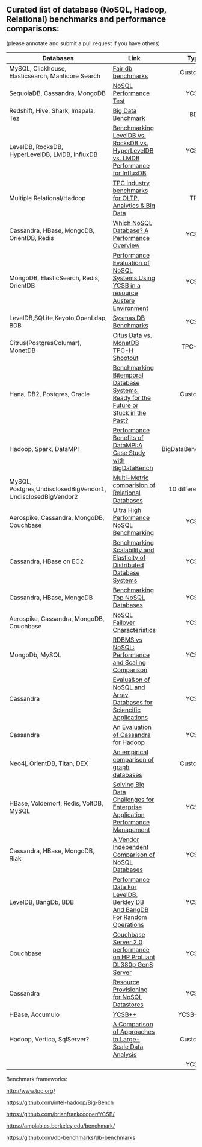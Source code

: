 ## Curated list of database (NoSQL, Hadoop, Relational) benchmarks and performance comparisons:
(please annotate and submit a pull request if you have others)

| Databases | Link | Type | Independent | Date |
| -------------     | ------ | ---------:| -----------:| ---- |
|MySQL, Clickhouse, Elasticsearch, Manticore Search|[Fair db benchmarks](https://db-benchmarks.com/)|Custom|Y|2022|
|SequoiaDB, Cassandra, MongoDB|[NoSQL Performance Test](http://www.msrg.org/publications/pdf_files/2014/NoSQLBenchmark-NoSQL_Performance_Test_-_In-Me.pdf)|YCSB|Y|2014|
|Redshift, Hive, Shark, Imapala, Tez|[Big Data Benchmark](https://amplab.cs.berkeley.edu/benchmark/)|BDB|Y|2014|
|LevelDB, RocksDB, HyperLevelDB, LMDB, InfluxDB|[Benchmarking LevelDB vs. RocksDB vs. HyperLevelDB vs. LMDB Performance for InfluxDB](http://influxdb.com/blog/2014/06/20/leveldb_vs_rocksdb_vs_hyperleveldb_vs_lmdb_performance.html)|YCSB|N|2014|
|Multiple Relational/Hadoop|[TPC industry benchmarks for OLTP, Analytics & Big Data](http://www.tpc.org/)|TPC|Y|Ongoing|
|Cassandra, HBase, MongoDB, OrientDB, Redis|[Which NoSQL Database? A Performance Overview](http://www.ronpub.com/publications/OJDB-v1i2n02_Abramova.pdf)|YCSB|Y|2014|
|MongoDB, ElasticSearch, Redis, OrientDB|[Performance Evaluation of NoSQL Systems Using YCSB in a resource Austere Environment](http://research.ijais.org/volume7/number8/ijais14-451229.pdf)|YCSB|Y|2014|
|LevelDB,SQLite,Keyoto,OpenLdap, BDB|[Sysmas DB Benchmarks](http://symas.com/mdb/microbench/)|YCSB |N|2014|
|Citrus(PostgresColumar), MonetDB|[Citus Data vs. MonetDB TPC-H Shootout](https://www.monetdb.org/content/citusdb-postgresql-column-store-vs-monetdb-tpc-h-shootout)|TPC-H |N|2014|
|Hana, DB2, Postgres, Oracle|[Benchmarking Bitemporal Database Systems: Ready for the Future or Stuck in the Past?](https://websci.informatik.uni-freiburg.de/publications/EDBT2014-Benchmarking-Bitemporal-Database-Systems.pdf)|Custom|Y|2014|
|Hadoop, Spark, DataMPI|[Performance Benefits of DataMPI:A Case Study with BigDataBench](http://arxiv.org/pdf/1403.3480.pdf)|BigDataBench|N|2014|
|MySQL, Postgres,UndisclosedBigVendor1, UndisclosedBigVendor2|[Multi-Metric comparision of Relational Databases](http://oltpbenchmark.com/wiki/index.php?title=Experiments)|10 different |Y|2014|
| Aerospike, Cassandra, MongoDB, Couchbase |[Ultra High Performance NoSQL Benchmarking](http://www.aerospike.com/wp-content/uploads/2013/01/Ultra-High-Performance-NoSQL-Benchmarking.pdf)|YCSB|N|2013|
|Cassandra, HBase on EC2|[Benchmarking Scalability and Elasticity of Distributed Database Systems](http://www.vldb.org/pvldb/vol7/p1219-klems.pdf)|YCSB|Y|2013|
| Cassandra, HBase, MongoDB|[Benchmarking Top NoSQL Databases](https://www.datastax.com/wp-content/uploads/2013/02/WP-Benchmarking-Top-NoSQL-Databases.pdf)|YCSB|N|2013|
|Aerospike, Cassandra, MongoDB, Couchbase | [NoSQL Failover Characteristics](http://www.benstopford.com/wp-content/uploads/2014/03/NoSQL-Failover.pdf)      |   YCSB |N | 2013|
|MongoDb, MySQL|[RDBMS vs NoSQL: Performance and Scaling Comparison](http://www.epcc.ed.ac.uk/sites/default/files/Dissertations/2012-2013/RDBMS%20vs%20NoSQL%20-%20Performance%20and%20Scaling%20Comparison.pdf)|YCSB |Y|2013
|Cassandra|[Evalua&on	of NoSQL and	Array Databases	for	Sciencific Applications](http://datasys.cs.iit.edu/events/DataCloud2013/Lavanya_NoSQL.pdf)|YCSB |Y|2013|
|Cassandra|[An Evaluation of Cassandra for Hadoop](http://www.cs.binghamton.edu/~mgovinda/papers/dede-ieee-cloud-13.pdf)|YCSB |Y|2013|
|Neo4j, OrientDB, Titan, DEX|[An empirical comparison of graph databases](http://euranova.eu/upl_docs/publications/an-empirical-comparison-of-graph-databases.pdf)|Custom|Y|2013|
| HBase, Voldemort, Redis, VoltDB, MySQL | [Solving Big Data Challenges for Enterprise Application Performance Management](http://vldb.org/pvldb/vol5/p1724_tilmannrabl_vldb2012.pdf)      |    YCSB |Y | 2012|
|Cassandra, HBase, MongoDB, Riak| [A Vendor Independent Comparison of NoSQL Databases](https://s3-eu-west-1.amazonaws.com/benstopford/nosql-comp.pdf)|YCSB|Y|2012|
|LevelDB, BangDb, BDB|[Performance Data For LevelDB, Berkley DB And BangDB For Random Operations](http://highscalability.com/blog/2012/11/29/performance-data-for-leveldb-berkley-db-and-bangdb-for-rando.html)|YCSB |N|2012|
|Couchbase|[Couchbase Server 2.0 performance on HP ProLiant DL380p Gen8 Server](http://h20195.www2.hp.com/V2/GetPDF.aspx%2F4AA4-6203ENW.pdf)|YCSB |N|2012|
|Cassandra|[Resource Provisioning for NoSQL Datastores](http://www.globule.org/publi/RPND_master2011.pdf)|YCSB|Y|2011|
|HBase, Accumulo|[YCSB++](http://www.pdl.cmu.edu/PDL-FTP/Storage/socc2011.pdf)|YCSB++ |Y|2011|
|Hadoop, Vertica, SqlServer?|[A Comparison of Approaches to Large-Scale Data Analysis](http://database.cs.brown.edu/sigmod09/benchmarks-sigmod09.pdf)|Custom|Y|2009|
||[]()|YCSB|Y|2013|



Benchmark frameworks:

http://www.tpc.org/

https://github.com/intel-hadoop/Big-Bench

https://github.com/brianfrankcooper/YCSB/

https://amplab.cs.berkeley.edu/benchmark/

https://github.com/db-benchmarks/db-benchmarks

